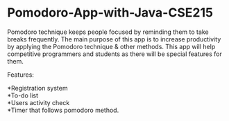 # Pomodoro-App-with-Java-CSE215

Pomodoro technique keeps people focused by reminding them to take breaks frequently. 
The main purpose of this app is to increase productivity by applying the Pomodoro technique & other methods. 
This app will help competitive programmers and students as there will be special features for them.

Features:

*Registration system  
*To-do list  
*Users activity check  
*Timer that follows pomodoro method.  

